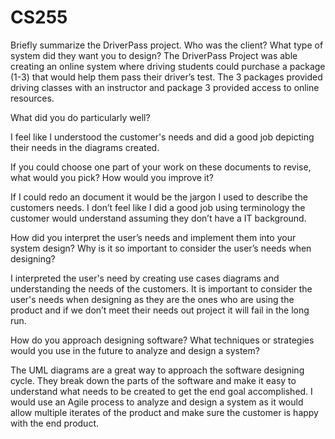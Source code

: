 # CS255

Briefly summarize the DriverPass project. Who was the client? What type of system did they want you to design?
The DriverPass Project was able creating an online system where driving students could purchase a package (1-3) that would help them pass their driver’s test. The 3 packages provided driving classes with an instructor and package 3 provided access to online resources.

What did you do particularly well?

I feel like I understood the customer's needs and did a good job depicting their needs in the diagrams created.

If you could choose one part of your work on these documents to revise, what would you pick? How would you improve it?

If I could redo an document it would be the jargon I used to describe the customers needs. I don’t feel like I did a good job using terminology the customer would understand assuming they don’t have a IT background. 

How did you interpret the user’s needs and implement them into your system design? Why is it so important to consider the user’s needs when designing?

I interpreted the user's need by creating use cases diagrams and understanding the needs of the customers. It is important to consider the user's needs when designing as they are the ones who are using the product and if we don’t meet their needs out project it will fail in the long run.  

How do you approach designing software? What techniques or strategies would you use in the future to analyze and design a system?

The UML diagrams are a great way to approach the software designing cycle. They break down the parts of the software and make it easy to understand what needs to be created to get the end goal accomplished. I would use an Agile process to analyze and design a system as it would allow multiple iterates of the product and make sure the customer is happy with the end product.

